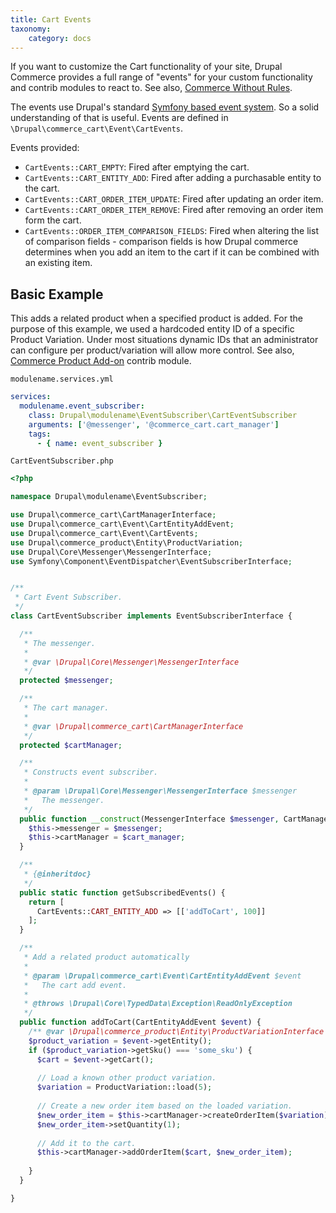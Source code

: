 ```yaml
---
title: Cart Events
taxonomy:
    category: docs
---
```


If you want to customize the Cart functionality of your site, Drupal Commerce provides a full range of "events" for your custom functionality and contrib modules to react to. See also, [Commerce Without Rules](../../adapting-from-1x/#commerce-without-rules).

The events use Drupal's standard [Symfony based event system](https://www.drupal.org/docs/8/creating-custom-modules/subscribe-to-and-dispatch-events#s-event-systems-overview). So a solid understanding of that is useful. Events are defined in `\Drupal\commerce_cart\Event\CartEvents`.

Events provided:
- `CartEvents::CART_EMPTY`: Fired after emptying the cart.
- `CartEvents::CART_ENTITY_ADD`: Fired after adding a purchasable entity to the cart.
- `CartEvents::CART_ORDER_ITEM_UPDATE`: Fired after updating an order item.
- `CartEvents::CART_ORDER_ITEM_REMOVE`: Fired after removing an order item form the cart.
- `CartEvents::ORDER_ITEM_COMPARISON_FIELDS`: Fired when altering the list of comparison fields - comparison fields is how Drupal commerce determines when you add an item to the cart if it can be combined with an existing item.

## Basic Example

This adds a related product when a specified product is added. For the purpose of this example, we used a hardcoded entity ID of a specific Product Variation. Under most situations dynamic IDs that an administrator can configure per product/variation will allow more control. See also, [Commerce Product Add-on](https://www.drupal.org/project/commerce_pado) contrib module.

`modulename.services.yml`
```yaml
services:
  modulename.event_subscriber:
    class: Drupal\modulename\EventSubscriber\CartEventSubscriber
    arguments: ['@messenger', '@commerce_cart.cart_manager']
    tags:
      - { name: event_subscriber }
```

`CartEventSubscriber.php`
```php
<?php

namespace Drupal\modulename\EventSubscriber;

use Drupal\commerce_cart\CartManagerInterface;
use Drupal\commerce_cart\Event\CartEntityAddEvent;
use Drupal\commerce_cart\Event\CartEvents;
use Drupal\commerce_product\Entity\ProductVariation;
use Drupal\Core\Messenger\MessengerInterface;
use Symfony\Component\EventDispatcher\EventSubscriberInterface;


/**
 * Cart Event Subscriber.
 */
class CartEventSubscriber implements EventSubscriberInterface {

  /**
   * The messenger.
   *
   * @var \Drupal\Core\Messenger\MessengerInterface
   */
  protected $messenger;

  /**
   * The cart manager.
   *
   * @var \Drupal\commerce_cart\CartManagerInterface
   */
  protected $cartManager;

  /**
   * Constructs event subscriber.
   *
   * @param \Drupal\Core\Messenger\MessengerInterface $messenger
   *   The messenger.
   */
  public function __construct(MessengerInterface $messenger, CartManagerInterface $cart_manager) {
    $this->messenger = $messenger;
    $this->cartManager = $cart_manager;
  }

  /**
   * {@inheritdoc}
   */
  public static function getSubscribedEvents() {
    return [
      CartEvents::CART_ENTITY_ADD => [['addToCart', 100]]
    ];
  }

  /**
   * Add a related product automatically
   *
   * @param \Drupal\commerce_cart\Event\CartEntityAddEvent $event
   *   The cart add event.
   *
   * @throws \Drupal\Core\TypedData\Exception\ReadOnlyException
   */
  public function addToCart(CartEntityAddEvent $event) {
    /** @var \Drupal\commerce_product\Entity\ProductVariationInterface $product_variation */
    $product_variation = $event->getEntity();
    if ($product_variation->getSku() === 'some_sku') {
      $cart = $event->getCart();
      
      // Load a known other product variation.
      $variation = ProductVariation::load(5);
      
      // Create a new order item based on the loaded variation.
      $new_order_item = $this->cartManager->createOrderItem($variation);
      $new_order_item->setQuantity(1);
      
      // Add it to the cart.
      $this->cartManager->addOrderItem($cart, $new_order_item);
     
    }
  }

}

```
